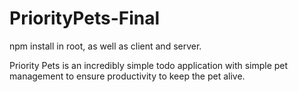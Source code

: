 # PriorityPets-Final
npm install in root, as well as client and server.

Priority Pets is an incredibly simple todo application with simple pet management to ensure productivity to keep the pet alive.
